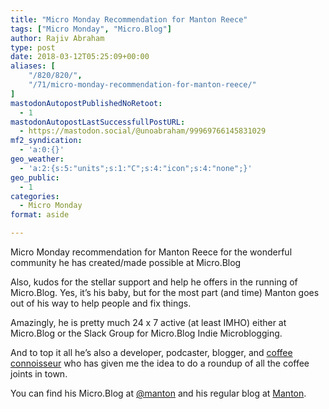 ```yaml
---
title: "Micro Monday Recommendation for Manton Reece"
tags: ["Micro Monday", "Micro.Blog"]
author: Rajiv Abraham
type: post
date: 2018-03-12T05:25:09+00:00
aliases: [
    "/820/820/",
    "/71/micro-monday-recommendation-for-manton-reece/"
]
mastodonAutopostPublishedNoRetoot:
  - 1
mastodonAutopostLastSuccessfullPostURL:
  - https://mastodon.social/@unoabraham/99969766145831029
mf2_syndication:
  - 'a:0:{}'
geo_weather:
  - 'a:2:{s:5:"units";s:1:"C";s:4:"icon";s:4:"none";}'
geo_public:
  - 1
categories:
  - Micro Monday
format: aside

---
```

<p style="text-align: left;">
  Micro Monday recommendation for Manton Reece for the wonderful community he has created/made possible at Micro.Blog
</p>

<p style="text-align: left;">
  Also, kudos for the stellar support and help he offers in the running of Micro.Blog. Yes, it&#8217;s his baby, but for the most part (and time) Manton goes out of his way to help people and fix things.
</p>

<p style="text-align: left;">
  Amazingly, he is pretty much 24 x 7 active (at least IMHO) either at Micro.Blog or the Slack Group for Micro.Blog Indie Microblogging.
</p>

<p style="text-align: left;">
  And to top it all he&#8217;s also a developer, podcaster, blogger, and <a href="http://www.manton.org/coffee-shops-austin" target="_blank" rel="noopener">coffee connoisseur</a> who has given me the idea to do a roundup of all the coffee joints in town.
</p>

<p style="text-align: left;">
  You can find his Micro.Blog at <a href="https://micro.blog/manton">@manton</a> and his regular blog at <a href="http://www.manton.org/" target="_blank" rel="noopener">Manton</a>.
</p>